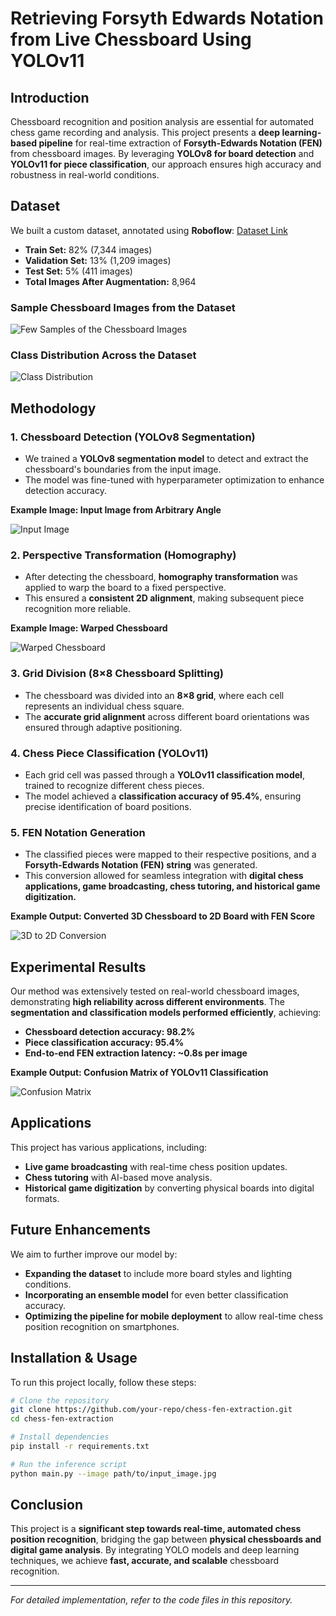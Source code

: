 # Retrieving Forsyth Edwards Notation from Live Chessboard Using YOLOv11

## Introduction
Chessboard recognition and position analysis are essential for automated chess game recording and analysis. This project presents a **deep learning-based pipeline** for real-time extraction of **Forsyth-Edwards Notation (FEN)** from chessboard images. By leveraging **YOLOv8 for board detection** and **YOLOv11 for piece classification**, our approach ensures high accuracy and robustness in real-world conditions.

## Dataset
We built a custom dataset, annotated using **Roboflow**: [Dataset Link](https://universe.roboflow.com/jeevan-sendur-g-workspace/piece_classification/5)
- **Train Set:** 82% (7,344 images)
- **Validation Set:** 13% (1,209 images)
- **Test Set:** 5% (411 images)
- **Total Images After Augmentation:** 8,964

### Sample Chessboard Images from the Dataset
![Few Samples of the Chessboard Images](https://raw.githubusercontent.com/rahulbio/Striver_Sde/refs/heads/main/WhatsApp%20Image%202025-04-04%20at%2013.43.29.jpeg)

### Class Distribution Across the Dataset
![Class Distribution](https://raw.githubusercontent.com/rahulbio/Striver_Sde/refs/heads/main/WhatsApp%20Image%202025-04-04%20at%2013.35.39.jpeg)

## Methodology

### 1. Chessboard Detection (YOLOv8 Segmentation)
- We trained a **YOLOv8 segmentation model** to detect and extract the chessboard's boundaries from the input image.
- The model was fine-tuned with hyperparameter optimization to enhance detection accuracy.

**Example Image: Input Image from Arbitrary Angle**

![Input Image](https://raw.githubusercontent.com/rahulbio/Striver_Sde/refs/heads/main/WhatsApp%20Image%202025-04-04%20at%2013.38.15.jpeg)

### 2. Perspective Transformation (Homography)
- After detecting the chessboard, **homography transformation** was applied to warp the board to a fixed perspective.
- This ensured a **consistent 2D alignment**, making subsequent piece recognition more reliable.

**Example Image: Warped Chessboard**

![Warped Chessboard](https://raw.githubusercontent.com/rahulbio/Striver_Sde/refs/heads/main/WhatsApp%20Image%202025-04-04%20at%2013.38.29.jpeg)

### 3. Grid Division (8×8 Chessboard Splitting)
- The chessboard was divided into an **8×8 grid**, where each cell represents an individual chess square.
- The **accurate grid alignment** across different board orientations was ensured through adaptive positioning.

### 4. Chess Piece Classification (YOLOv11)
- Each grid cell was passed through a **YOLOv11 classification model**, trained to recognize different chess pieces.
- The model achieved a **classification accuracy of 95.4%**, ensuring precise identification of board positions.

### 5. FEN Notation Generation
- The classified pieces were mapped to their respective positions, and a **Forsyth-Edwards Notation (FEN) string** was generated.
- This conversion allowed for seamless integration with **digital chess applications, game broadcasting, chess tutoring, and historical game digitization.**

**Example Output: Converted 3D Chessboard to 2D Board with FEN Score**

![3D to 2D Conversion](https://raw.githubusercontent.com/rahulbio/Striver_Sde/refs/heads/main/WhatsApp%20Image%202025-04-04%20at%2013.41.08.jpeg)

## Experimental Results
Our method was extensively tested on real-world chessboard images, demonstrating **high reliability across different environments**. The **segmentation and classification models performed efficiently**, achieving:
- **Chessboard detection accuracy: 98.2%**
- **Piece classification accuracy: 95.4%**
- **End-to-end FEN extraction latency: ~0.8s per image**

**Example Output: Confusion Matrix of YOLOv11 Classification**

![Confusion Matrix](https://raw.githubusercontent.com/rahulbio/Striver_Sde/refs/heads/main/WhatsApp%20Image%202025-04-04%20at%2013.35.25.jpeg)

## Applications
This project has various applications, including:
- **Live game broadcasting** with real-time chess position updates.
- **Chess tutoring** with AI-based move analysis.
- **Historical game digitization** by converting physical boards into digital formats.

## Future Enhancements
We aim to further improve our model by:
- **Expanding the dataset** to include more board styles and lighting conditions.
- **Incorporating an ensemble model** for even better classification accuracy.
- **Optimizing the pipeline for mobile deployment** to allow real-time chess position recognition on smartphones.

## Installation & Usage
To run this project locally, follow these steps:

```bash
# Clone the repository
git clone https://github.com/your-repo/chess-fen-extraction.git
cd chess-fen-extraction

# Install dependencies
pip install -r requirements.txt

# Run the inference script
python main.py --image path/to/input_image.jpg
```

## Conclusion
This project is a **significant step towards real-time, automated chess position recognition**, bridging the gap between **physical chessboards and digital game analysis**. By integrating YOLO models and deep learning techniques, we achieve **fast, accurate, and scalable** chessboard recognition.

---

*For detailed implementation, refer to the code files in this repository.*
